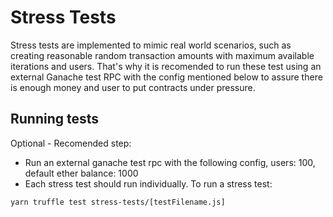 # Stress Tests

Stress tests are implemented to mimic real world scenarios, such as creating reasonable random transaction amounts with maximum available iterations and users. That's why it is recomended to run these test using an external Ganache test RPC with the config mentioned below to assure there is enough money and user to put contracts under pressure.

## Running tests
Optional - Recomended step:
- Run an external ganache test rpc with the following config, users: 100, default ether balance: 1000
- Each stress test should run individually. To run a stress test:
```
yarn truffle test stress-tests/[testFilename.js]
```